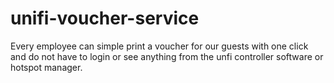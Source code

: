 # unifi-voucher-service
Every employee can simple print a voucher for our guests with one click and do not have to login or see anything from the unfi controller software or hotspot manager.
